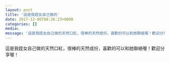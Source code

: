 ```yaml
---
layout: post
title: '這是我姪女自己做的' 
date: 2017-12-06T08:36:23+0000 
categories: [] 
media:
message: '這是我姪女自己做的天然口紅，很棒的天然成份，喜歡的可以和她聯絡喔！歡迎分享喔！'  
---
```


這是我姪女自己做的天然口紅，很棒的天然成份，喜歡的可以和她聯絡喔！歡迎分享喔！


 
